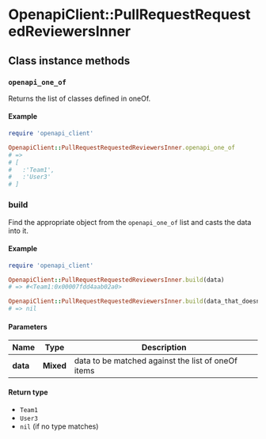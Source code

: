 # OpenapiClient::PullRequestRequestedReviewersInner

## Class instance methods

### `openapi_one_of`

Returns the list of classes defined in oneOf.

#### Example

```ruby
require 'openapi_client'

OpenapiClient::PullRequestRequestedReviewersInner.openapi_one_of
# =>
# [
#   :'Team1',
#   :'User3'
# ]
```

### build

Find the appropriate object from the `openapi_one_of` list and casts the data into it.

#### Example

```ruby
require 'openapi_client'

OpenapiClient::PullRequestRequestedReviewersInner.build(data)
# => #<Team1:0x00007fdd4aab02a0>

OpenapiClient::PullRequestRequestedReviewersInner.build(data_that_doesnt_match)
# => nil
```

#### Parameters

| Name | Type | Description |
| ---- | ---- | ----------- |
| **data** | **Mixed** | data to be matched against the list of oneOf items |

#### Return type

- `Team1`
- `User3`
- `nil` (if no type matches)

